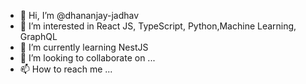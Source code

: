 - 👋 Hi, I’m @dhananjay-jadhav
- 👀 I’m interested in React JS, TypeScript, Python,Machine Learning, GraphQL
- 🌱 I’m currently learning NestJS 
- 💞️ I’m looking to collaborate on ...
- 📫 How to reach me ...

<!---
dhananjay-jadhav/dhananjay-jadhav is a ✨ special ✨ repository because its `README.md` (this file) appears on your GitHub profile.
You can click the Preview link to take a look at your changes.
--->
